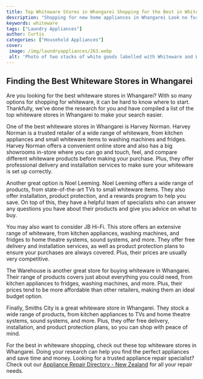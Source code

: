 ```yaml
---
title: Top Whiteware Stores in Whangarei Shopping for the Best in Whiteware
description: "Shopping for new home appliances in Whangarei Look no further than our list of the top stores for buying quality whiteware at the best price Find out what the top appliances are and get tips for making the perfect choice"
keywords: whiteware
tags: ["Laundry Appliances"]
author: Curtis
categories: ["Household Appliances"]
cover: 
 image: /img/laundryappliances/263.webp
 alt: 'Photo of two stacks of white goods labelled with Whiteware and Whangarei'
---
```

## Finding the Best Whiteware Stores in Whangarei
Are you looking for the best whiteware stores in Whangarei? With so many options for shopping for whiteware, it can be hard to know where to start. Thankfully, we’ve done the research for you and have compiled a list of the top whiteware stores in Whangarei to make your search easier. 

One of the best whiteware stores in Whangarei is Harvey Norman. Harvey Norman is a trusted retailer of a wide range of whiteware, from kitchen appliances and small whiteware items to washing machines and fridges. Harvey Norman offers a convenient online store and also has a big showrooms in-store where you can go and touch, feel, and compare different whiteware products before making your purchase. Plus, they offer professional delivery and installation services to make sure your whiteware is set up correctly. 

Another great option is Noel Leeming. Noel Leeming offers a wide range of products, from state-of-the-art TVs to small whiteware items. They also offer installation, product protection, and a rewards program to help you save. On top of this, they have a helpful team of specialists who can answer any questions you have about their products and give you advice on what to buy. 

You may also want to consider JB Hi-Fi. This store offers an extensive range of whiteware, from kitchen appliances, washing machines, and fridges to home theatre systems, sound systems, and more. They offer free delivery and installation services, as well as product protection plans to ensure your purchases are always covered. Plus, their prices are usually very competitive. 

The Warehouse is another great store for buying whiteware in Whangarei. Their range of products covers just about everything you could need, from kitchen appliances to fridges, washing machines, and more. Plus, their prices tend to be more affordable than other retailers, making them an ideal budget option. 

Finally, Smiths City is a great whiteware store in Whangarei. They stock a wide range of products, from kitchen appliances to TVs and home theatre systems, sound systems, and more. Plus, they offer free delivery, installation, and product protection plans, so you can shop with peace of mind. 

For the best in whiteware shopping, check out these top whiteware stores in Whangarei. Doing your research can help you find the perfect appliances and save time and money. Looking for a trusted appliance repair specialist? Check out our [Appliance Repair Directory - New Zealand](./pages/appliance-repair-technicians/new-zealand) for all your repair needs.
